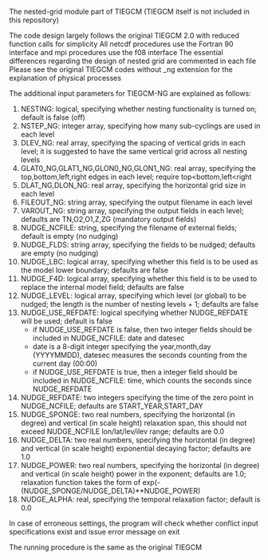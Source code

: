 The nested\-grid module part of TIEGCM \(TIEGCM itself is not included in this repository\)

The code design largely follows the original TIEGCM 2\.0 with reduced function calls for simplicity
All netcdf procedures use the Fortran 90 interface and mpi procedures use the f08 interface
The essential differences regarding the design of nested grid are commented in each file
Please see the original TIEGCM codes without \_ng extension for the explanation of physical processes

The additional input parameters for TIEGCM\-NG are explained as follows:
1. NESTING: logical, specifying whether nesting functionality is turned on; default is false \(off\)
2. NSTEP\_NG: integer array, specifying how many sub\-cyclings are used in each level
3. DLEV\_NG: real array, specifying the spacing of vertical grids in each level; it is suggested to have the same vertical grid across all nesting levels
4. GLAT0\_NG,GLAT1\_NG,GLON0\_NG,GLON1\_NG: real array, specifying the top,bottom,left,right edges in each level; require top&lt;bottom,left&lt;right
5. DLAT\_NG,DLON\_NG: real array, specifying the horizontal grid size in each level
6. FILEOUT\_NG: string array, specifying the output filename in each level
7. VAROUT\_NG: string array, specifying the output fields in each level; defaults are TN,O2,O1,Z,ZG \(mandatory output fields\)
8. NUDGE\_NCFILE: string, specifying the filename of external fields; default is empty \(no nudging\)
9. NUDGE\_FLDS: string array, specifying the fields to be nudged; defaults are empty \(no nudging\)
10. NUDGE\_LBC: logical array, specifying whether this field is to be used as the model lower boundary; defaults are false
11. NUDGE\_F4D: logical array, specifying whether this field is to be used to replace the internal model field; defaults are false
12. NUDGE\_LEVEL: logical array, specifying which level \(or global\) to be nudged; the length is the number of nesting levels \+ 1; defaults are false
13. NUDGE\_USE\_REFDATE: logical specifying whether NUDGE\_REFDATE will be used; default is false
	- if NUDGE\_USE\_REFDATE is false, then two integer fields should be included in NUDGE\_NCFILE: date and datesec
	- date is a 8\-digit integer specifying the year,month,day \(YYYYMMDD\), datesec measures the seconds counting from the current day \(00:00\)
	- if NUDGE\_USE\_REFDATE is true, then a integer field should be included in NUDGE\_NCFILE: time, which counts the seconds since NUDGE\_REFDATE 
14. NUDGE\_REFDATE: two integers specifying the time of the zero point in NUDGE\_NCFILE; defaults are START\_YEAR,START\_DAY
15. NUDGE\_SPONGE: two real numbers, specifying the horizontal \(in degree\) and vertical \(in scale height\) relaxation span, this should not exceed NUDGE\_NCFILE lon/lat/lev/ilev range; defaults are 0\.0
16. NUDGE\_DELTA: two real numbers, specifying the horizontal \(in degree\) and vertical \(in scale height\) exponential decaying factor; defaults are 1\.0
17. NUDGE\_POWER: two real numbers, specifying the horizontal \(in degree\) and vertical \(in scale height\) power in the exponent; defaults are 1\.0; relaxation function takes the form of exp\(\-\(NUDGE\_SPONGE/NUDGE\_DELTA\)\*\*NUDGE\_POWER\)
18. NUDGE\_ALPHA: real, specifying the temporal relaxation factor; default is 0\.0

In case of erroneous settings, the program will check whether conflict input specifications exist and issue error message on exit

The running procedure is the same as the original TIEGCM
